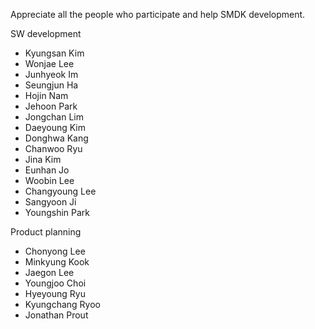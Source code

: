 Appreciate all the people who participate and help SMDK development.

SW development
* Kyungsan Kim
* Wonjae Lee
* Junhyeok Im
* Seungjun Ha
* Hojin Nam
* Jehoon Park
* Jongchan Lim
* Daeyoung Kim
* Donghwa Kang
* Chanwoo Ryu
* Jina Kim
* Eunhan Jo
* Woobin Lee
* Changyoung Lee
* Sangyoon Ji
* Youngshin Park

Product planning
* Chonyong Lee
* Minkyung Kook
* Jaegon Lee
* Youngjoo Choi
* Hyeyoung Ryu
* Kyungchang Ryoo
* Jonathan Prout

